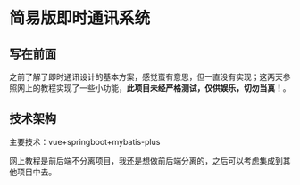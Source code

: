 # 简易版即时通讯系统

## 写在前面

之前了解了即时通讯设计的基本方案，感觉蛮有意思，但一直没有实现；这两天参照网上的教程实现了一些小功能，**此项目未经严格测试，仅供娱乐，切勿当真！**。

## 技术架构

主要技术：vue+springboot+mybatis-plus

网上教程是前后端不分离项目，我还是想做前后端分离的，之后可以考虑集成到其他项目中去。